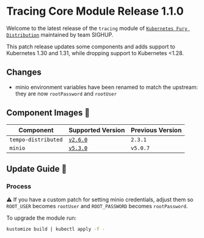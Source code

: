 # Tracing Core Module Release 1.1.0

Welcome to the latest release of the `tracing` module of [`Kubernetes Fury Distribution`](https://github.com/sighupio/fury-distribution)
maintained by team SIGHUP.

This patch release updates some components and adds support to Kubernetes 1.30 and 1.31, while dropping support to Kubernetes <1.28.

## Changes

- minio environment variables have been renamed to match the upstream: they are now `rootPassword` and `rootUser`

## Component Images 🚢

| Component           | Supported Version                                                                    | Previous Version |
| ------------------- | ------------------------------------------------------------------------------------ | ---------------- |
| `tempo-distributed` | [`v2.6.0`](https://github.com/grafana/tempo/releases/tag/v2.6.0)                     | `2.3.1`          |
| `minio`             | [`v5.3.0`](https://github.com/minio/minio/releases/tag/RELEASE.2024-10-13T13-34-11Z) | `v5.0.7`         |

## Update Guide 🦮

### Process

⚠️ If you have a custom patch for setting minio credentials, adjust them so `ROOT_USER` becomes `rootUser` and `ROOT_PASSWORD` becomes `rootPassword`.

To upgrade the module run:

```bash
kustomize build | kubectl apply -f -
```
